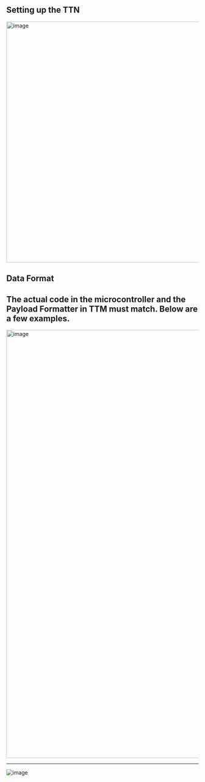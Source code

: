 ## Setting up the TTN ##
<img width="630" alt="image" src="https://github.com/user-attachments/assets/08ee573c-dc40-4829-9947-7460b3f3512a">

## Data Format ## 
The actual code in the microcontroller and the Payload Formatter in TTM must match. Below are a few examples. 
-------------

<img width="1120" alt="image" src="https://github.com/user-attachments/assets/d7108c08-c6c8-4510-ad12-0bf63aca9e63">


-------------
![image](https://github.com/user-attachments/assets/68a8e118-ce9c-4a13-bf6c-71492beb8c91)
